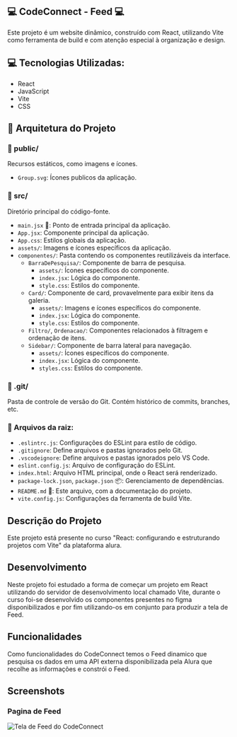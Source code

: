 ##  💻​ CodeConnect - Feed 💻​

Este projeto é um website dinâmico, construído com React, utilizando Vite como ferramenta de build e com atenção especial à organização e design.

## 💻 Tecnologias Utilizadas:

- React
- JavaScript
- Vite
- CSS

## 📂 Arquitetura do Projeto

### 📁 public/

Recursos estáticos, como imagens e ícones.

- `Group.svg`: Ícones publicos da aplicação.

### 📁 src/

Diretório principal do código-fonte.

- `main.jsx` 🚀: Ponto de entrada principal da aplicação.
- `App.jsx`: Componente principal da aplicação.
- `App.css`: Estilos globais da aplicação.
- `assets/`: Imagens e ícones específicos da aplicação.
- `componentes/`: Pasta contendo os componentes reutilizáveis da interface.
    - `BarraDePesquisa/`: Componente de barra de pesquisa.
        - `assets/`: Ícones específicos do componente.
        - `index.jsx`: Lógica do componente.
        - `style.css`: Estilos do componente.
    - `Card/`: Componente de card, provavelmente para exibir itens da galeria.
        - `assets/`: Imagens e ícones específicos do componente.
        - `index.jsx`: Lógica do componente.
        - `style.css`: Estilos do componente.
    - `Filtro/`, `Ordenacao/`: Componentes relacionados à filtragem e ordenação de itens.
    - `Sidebar/`: Componente de barra lateral para navegação.
        - `assets/`: Ícones específicos do componente.
        - `index.jsx`: Lógica do componente.
        - `styles.css`: Estilos do componente. 

### 📁 .git/

Pasta de controle de versão do Git. Contém histórico de commits, branches, etc.

### 📄 Arquivos da raiz:

- `.eslintrc.js`: Configurações do ESLint para estilo de código.
- `.gitignore`: Define arquivos e pastas ignorados pelo Git.
- `.vscodeignore`: Define arquivos e pastas ignorados pelo VS Code.
- `eslint.config.js`: Arquivo de configuração do ESLint.
- `index.html`: Arquivo HTML principal, onde o React será renderizado.
- `package-lock.json`, `package.json` 📦: Gerenciamento de dependências.
- `README.md` 📄: Este arquivo, com a documentação do projeto.
- `vite.config.js`: Configurações da ferramenta de build Vite.

## Descrição do Projeto
Este projeto está presente no curso "React: configurando e estruturando projetos com Vite" da plataforma alura.

## Desenvolvimento
Neste projeto foi estudado a forma de começar um projeto em React utilizando do servidor de desenvolvimento local chamado Vite, durante o curso foi-se desenvolvido os componentes presentes no figma disponibilizados e por fim utilizando-os em conjunto para produzir a tela de Feed.

## Funcionalidades
Como funcionalidades do CodeConnect temos o Feed dinamico que pesquisa os dados em uma API externa disponibilizada pela Alura que recolhe as informações e constrói o Feed.

## Screenshots

### Pagina de Feed
<img src="https://imgur.com/KNBZ6B1.jpg" alt="Tela de Feed do CodeConnect">
